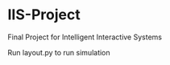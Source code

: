 # IIS-Project
 Final Project for Intelligent Interactive Systems
 
 Run layout.py to run simulation
